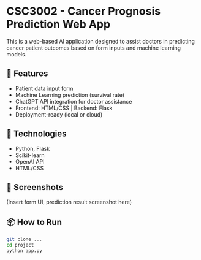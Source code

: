 # CSC3002 - Cancer Prognosis Prediction Web App

This is a web-based AI application designed to assist doctors in predicting cancer patient outcomes based on form inputs and machine learning models.

## 🔧 Features
- Patient data input form
- Machine Learning prediction (survival rate)
- ChatGPT API integration for doctor assistance
- Frontend: HTML/CSS | Backend: Flask
- Deployment-ready (local or cloud)

## 🧠 Technologies
- Python, Flask
- Scikit-learn
- OpenAI API
- HTML/CSS

## 🚀 Screenshots
(Insert form UI, prediction result screenshot here)

## 📦 How to Run
```bash
git clone ...
cd project
python app.py

